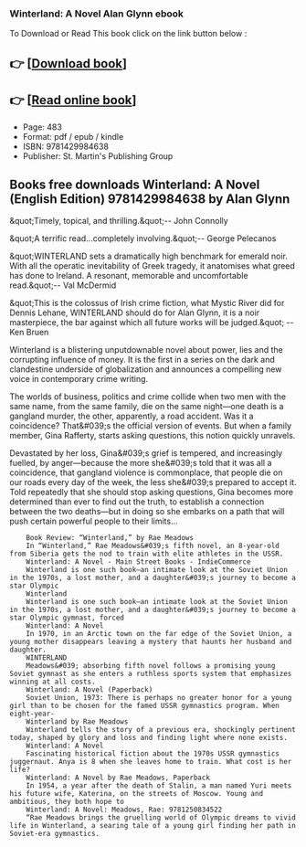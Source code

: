 ### Winterland: A Novel Alan Glynn ebook

To Download or Read This book click on the link button below :

## 👉  [**[Download book](http://filesbooks.info/download.php?group=book&from=github.com&id=720885&lnk=1081 "Download book")**]

## 👉  [**[Read online book](http://filesbooks.info/download.php?group=book&from=github.com&id=720885&lnk=1081 "Read online book")**]


* Page: 483
* Format: pdf / epub / kindle
* ISBN: 9781429984638
* Publisher: St. Martin&#039;s Publishing Group



## Books free downloads Winterland: A Novel  (English Edition) 9781429984638 by Alan Glynn



&amp;quot;Timely, topical, and thrilling.&amp;quot;-- John Connolly
 
 &amp;quot;A terrific read...completely involving.&amp;quot;-- George Pelecanos
 
 &amp;quot;WINTERLAND sets a dramatically high benchmark for emerald noir. With all the operatic inevitability of Greek tragedy, it anatomises what greed has done to Ireland. A resonant, memorable and uncomfortable read.&amp;quot;-- Val McDermid
 
 &amp;quot;This is the colossus of Irish crime fiction, what Mystic River did for Dennis Lehane, WINTERLAND should do for Alan Glynn, it is a noir masterpiece, the bar against which all future works will be judged.&amp;quot;
 -- Ken Bruen
 
 Winterland is a blistering unputdownable novel about power, lies and the corrupting influence of money. It is the first in a series on the dark and clandestine underside of globalization and announces a compelling new voice in contemporary crime writing.
 
 The worlds of business, politics and crime collide when two men with the same name, from the same family, die on the same night—one death is a gangland murder, the other, apparently, a road accident. Was it a coincidence? That&amp;#039;s the official version of events. But when a family member, Gina Rafferty, starts asking questions, this notion quickly unravels.
 
 Devastated by her loss, Gina&amp;#039;s grief is tempered, and increasingly fuelled, by anger—because the more she&amp;#039;s told that it was all a coincidence, that gangland violence is commonplace, that people die on our roads every day of the week, the less she&amp;#039;s prepared to accept it. Told repeatedly that she should stop asking questions, Gina becomes more determined than ever to find out the truth, to establish a connection between the two deaths—but in doing so she embarks on a path that will push certain powerful people to their limits...


        Book Review: “Winterland,” by Rae Meadows
        In “Winterland,” Rae Meadows&#039;s fifth novel, an 8-year-old from Siberia gets the nod to train with elite athletes in the USSR.
        Winterland: A Novel - Main Street Books - IndieCommerce
        Winterland is one such book—an intimate look at the Soviet Union in the 1970s, a lost mother, and a daughter&#039;s journey to become a star Olympic 
        Winterland
        Winterland is one such book—an intimate look at the Soviet Union in the 1970s, a lost mother, and a daughter&#039;s journey to become a star Olympic gymnast, forced 
        Winterland: A Novel
        In 1970, in an Arctic town on the far edge of the Soviet Union, a young mother disappears leaving a mystery that haunts her husband and daughter.
        WINTERLAND
        Meadows&#039; absorbing fifth novel follows a promising young Soviet gymnast as she enters a ruthless sports system that emphasizes winning at all costs.
        Winterland: A Novel (Paperback)
        Soviet Union, 1973: There is perhaps no greater honor for a young girl than to be chosen for the famed USSR gymnastics program. When eight-year- 
        Winterland by Rae Meadows
        Winterland tells the story of a previous era, shockingly pertinent today, shaped by glory and loss and finding light where none exists.
        Winterland: A Novel
        Fascinating historical fiction about the 1970s USSR gymnastics juggernaut. Anya is 8 when she leaves home to train. What cost is her life?
        Winterland: A Novel by Rae Meadows, Paperback
        In 1954, a year after the death of Stalin, a man named Yuri meets his future wife, Katerina, on the streets of Moscow. Young and ambitious, they both hope to 
        Winterland: A Novel: Meadows, Rae: 9781250834522
        “Rae Meadows brings the gruelling world of Olympic dreams to vivid life in Winterland, a searing tale of a young girl finding her path in Soviet-era gymnastics.
    




